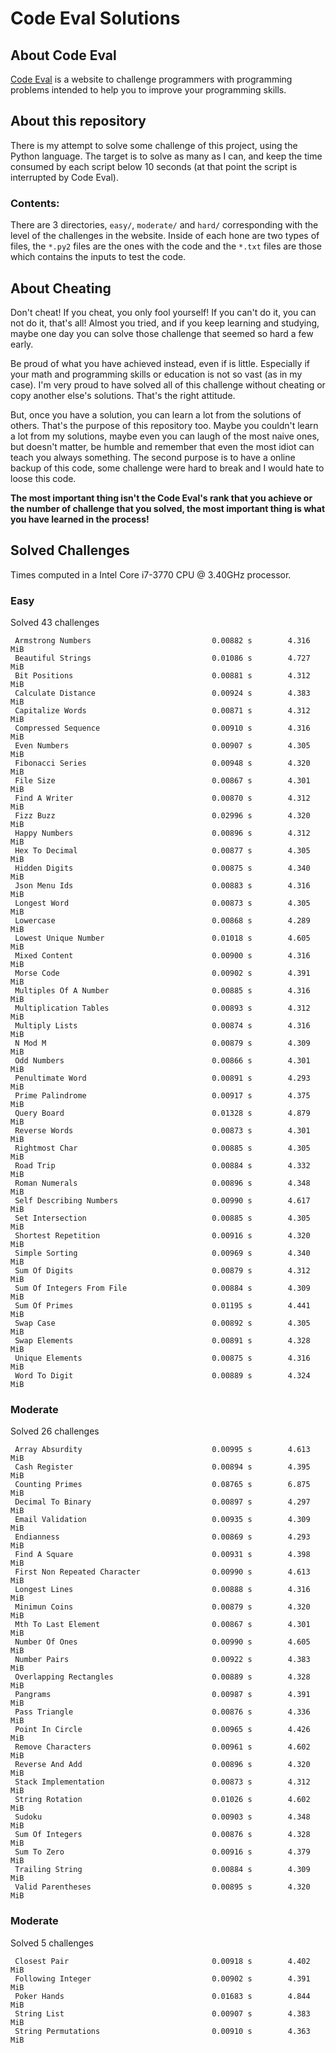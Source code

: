 # Code Eval Solutions

## About Code Eval

[Code Eval](https://www.codeeval.com) is a website to challenge programmers
with programming problems intended to help you to improve your programming
skills.

## About this repository

There is my attempt to solve some challenge of this project, using the
Python language. The target is to solve as many as I can, and keep the time
consumed by each script below 10 seconds (at that point the script is
interrupted by Code Eval).

### Contents:

There are 3 directories, `easy/`, `moderate/` and `hard/` corresponding
with the level of the challenges in the website. Inside of each hone are
two types of files, the `*.py2` files are the ones with the code and the
`*.txt` files are those which contains the inputs to test the code.

## About Cheating

Don't cheat! If you cheat, you only fool yourself! If you can't do it, you
can not do it, that's all! Almost you tried, and if you keep learning and
studying, maybe one day you can solve those challenge that seemed so hard a
few early.

Be proud of what you have achieved instead, even if is little. Especially
if your math and programming skills or education is not so vast (as in my
case). I'm very proud to have solved all of this challenge without cheating
or copy another else's solutions. That's the right attitude.

But, once you have a solution, you can learn a lot from the solutions of
others.  That's the purpose of this repository too. Maybe you couldn't
learn a lot from my solutions, maybe even you can laugh of the most naive
ones, but doesn't matter, be humble and remember that even the most idiot
can teach you always something. The second purpose is to have a online
backup of this code, some challenge were hard to break and I would hate to
loose this code.

__The most important thing isn't the Code Eval's rank that you achieve or
the number of challenge that you solved, the most important thing is what
you have learned in the process!__

## Solved Challenges

Times computed in a Intel Core i7-3770 CPU @ 3.40GHz processor.

### Easy

Solved 43 challenges

     Armstrong Numbers                           0.00882 s        4.316 MiB
     Beautiful Strings                           0.01086 s        4.727 MiB
     Bit Positions                               0.00881 s        4.312 MiB
     Calculate Distance                          0.00924 s        4.383 MiB
     Capitalize Words                            0.00871 s        4.312 MiB
     Compressed Sequence                         0.00910 s        4.316 MiB
     Even Numbers                                0.00907 s        4.305 MiB
     Fibonacci Series                            0.00948 s        4.320 MiB
     File Size                                   0.00867 s        4.301 MiB
     Find A Writer                               0.00870 s        4.312 MiB
     Fizz Buzz                                   0.02996 s        4.320 MiB
     Happy Numbers                               0.00896 s        4.312 MiB
     Hex To Decimal                              0.00877 s        4.305 MiB
     Hidden Digits                               0.00875 s        4.340 MiB
     Json Menu Ids                               0.00883 s        4.316 MiB
     Longest Word                                0.00873 s        4.305 MiB
     Lowercase                                   0.00868 s        4.289 MiB
     Lowest Unique Number                        0.01018 s        4.605 MiB
     Mixed Content                               0.00900 s        4.316 MiB
     Morse Code                                  0.00902 s        4.391 MiB
     Multiples Of A Number                       0.00885 s        4.316 MiB
     Multiplication Tables                       0.00893 s        4.312 MiB
     Multiply Lists                              0.00874 s        4.316 MiB
     N Mod M                                     0.00879 s        4.309 MiB
     Odd Numbers                                 0.00866 s        4.301 MiB
     Penultimate Word                            0.00891 s        4.293 MiB
     Prime Palindrome                            0.00917 s        4.375 MiB
     Query Board                                 0.01328 s        4.879 MiB
     Reverse Words                               0.00873 s        4.301 MiB
     Rightmost Char                              0.00885 s        4.305 MiB
     Road Trip                                   0.00884 s        4.332 MiB
     Roman Numerals                              0.00896 s        4.348 MiB
     Self Describing Numbers                     0.00990 s        4.617 MiB
     Set Intersection                            0.00885 s        4.305 MiB
     Shortest Repetition                         0.00916 s        4.320 MiB
     Simple Sorting                              0.00969 s        4.340 MiB
     Sum Of Digits                               0.00879 s        4.312 MiB
     Sum Of Integers From File                   0.00884 s        4.309 MiB
     Sum Of Primes                               0.01195 s        4.441 MiB
     Swap Case                                   0.00892 s        4.305 MiB
     Swap Elements                               0.00891 s        4.328 MiB
     Unique Elements                             0.00875 s        4.316 MiB
     Word To Digit                               0.00889 s        4.324 MiB

### Moderate

Solved 26 challenges

     Array Absurdity                             0.00995 s        4.613 MiB
     Cash Register                               0.00894 s        4.395 MiB
     Counting Primes                             0.08765 s        6.875 MiB
     Decimal To Binary                           0.00897 s        4.297 MiB
     Email Validation                            0.00935 s        4.309 MiB
     Endianness                                  0.00869 s        4.293 MiB
     Find A Square                               0.00931 s        4.398 MiB
     First Non Repeated Character                0.00990 s        4.613 MiB
     Longest Lines                               0.00888 s        4.316 MiB
     Minimun Coins                               0.00879 s        4.320 MiB
     Mth To Last Element                         0.00867 s        4.301 MiB
     Number Of Ones                              0.00990 s        4.605 MiB
     Number Pairs                                0.00922 s        4.383 MiB
     Overlapping Rectangles                      0.00889 s        4.328 MiB
     Pangrams                                    0.00987 s        4.391 MiB
     Pass Triangle                               0.00876 s        4.336 MiB
     Point In Circle                             0.00965 s        4.426 MiB
     Remove Characters                           0.00961 s        4.602 MiB
     Reverse And Add                             0.00896 s        4.320 MiB
     Stack Implementation                        0.00873 s        4.312 MiB
     String Rotation                             0.01026 s        4.602 MiB
     Sudoku                                      0.00903 s        4.348 MiB
     Sum Of Integers                             0.00876 s        4.328 MiB
     Sum To Zero                                 0.00916 s        4.379 MiB
     Trailing String                             0.00884 s        4.309 MiB
     Valid Parentheses                           0.00895 s        4.320 MiB

### Moderate

Solved 5 challenges

     Closest Pair                                0.00918 s        4.402 MiB
     Following Integer                           0.00902 s        4.391 MiB
     Poker Hands                                 0.01683 s        4.844 MiB
     String List                                 0.00907 s        4.383 MiB
     String Permutations                         0.00910 s        4.363 MiB

